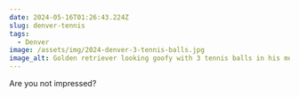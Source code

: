 ```yaml
---
date: 2024-05-16T01:26:43.224Z
slug: denver-tennis
tags:
  - Denver
image: /assets/img/2024-denver-3-tennis-balls.jpg
image_alt: Golden retriever looking goofy with 3 tennis balls in his mouth.
---
```


Are you not impressed?
